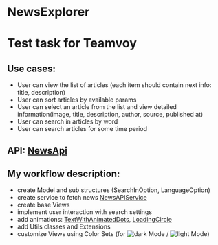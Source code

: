 # NewsExplorer

# Test task for Teamvoy

## Use cases:
- User can view the list of articles (each item should contain next info: title, description)
- User can sort articles by available params
- User can select an article from the list and view detailed information(image, title, description, author, source, published at)
- User can search in articles by word
- User can search articles for some time period

## API: [NewsApi](https://newsapi.org)

## My workflow description:
- create Model and sub structures (SearchInOption, LanguageOption)
- create service to fetch news [NewsAPIService](https://github.com/ToBiSiD/NewsExplorer/blob/main/NewsExplorerTeamvoy/API/NewsAPIService.swift)
- create base Views
- implement user interaction with search settings
- add animations: [TextWithAnimatedDots](https://github.com/ToBiSiD/NewsExplorer/blob/main/NewsExplorerTeamvoy/View/Components/AnimatedTextWithDotsView.swift), [LoadingCircle](https://github.com/ToBiSiD/NewsExplorer/blob/main/NewsExplorerTeamvoy/View/Components/SpinningCircle.swift)
- add Utils classes and Extensions  
- customize Views using Color Sets (for ![dark Mode](https://drive.google.com/file/d/1OAv_6rkOKMdMZ8TxJMZ4YdVZLmjM-Yp8/view?usp=share_link) / ![light Mode](https://drive.google.com/uc?export=view&id=1U2STcmGMSudYsYNMOT7IIL-voBSmdeE_))

